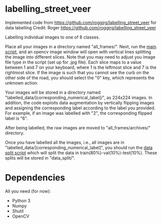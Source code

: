 # labelling_street_veer

Implemented code from https://github.com/roggirg/labelling_street_veer for data labelling
Credit: Roger https://github.com/roggirg/labelling_street_veer

Labelling individual images to one of 8 classes.

Place all your images in a directory named "all_frames/". 
Next, run the [main script](https://github.com/roggirg/labelling_street_veer/blob/master/label_img.py), and an opencv
image window will open with vertical lines splitting the image into different slices.
Note that you may need to adjust you image file type in the script (set up for .jpg file).
Each slice maps to a value between 1 and 7 on your keyboard, where 1 is the leftmost slice and 7 is the rightmost slice.
If the image is such that you cannot see the curb on the other side of the road, you should select the "0" key, which
represents the unknown action.

Your images will be stored in a directory named "labelled_data/[corresponding_numerical_label]/", as 224x224 images.
In addition, the code exploits data augmentation by vertically flipping images and assigning the corresponding label
according to the label you provided.
For example, if an image was labelled with "2", the corresponding flipped label is "6".

After being labelled, the raw images are moved to "all_frames/archives/" directory.

Once you have labelled all the images, i.e., all images are in "labelled_data/[corresponding_numerical_label]",
you should run the [data split script](https://github.com/roggirg/labelling_street_veer/blob/master/create_datafolders.py)
which will split the data in train(80%)-val(10%)-test(10%).
These splits will be stored in "data_split/".

# Dependencies

All you need (for now):
- Python 3
- Numpy
- Shutil
- OpenCV

